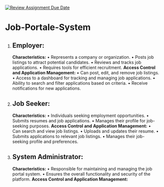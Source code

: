 [![Review Assignment Due Date](https://classroom.github.com/assets/deadline-readme-button-24ddc0f5d75046c5622901739e7c5dd533143b0c8e959d652212380cedb1ea36.svg)](https://classroom.github.com/a/2TfDrVD6)
# Job-Portale-System
1.	## Employer:
	**Characteristics:**
      •	 Represents a company or organization.
      •	 Posts job listings to attract potential candidates.
      • Reviews and tracks job applications.
      • Requires tools for efficient recruitment.
    **Access Control and Application Management:**
      • Can post, edit, and remove job listings.
      • Access to a dashboard for tracking and managing job applications.
      • Ability to search and filter applications based on criteria.
      • Receive notifications for new applications.
2.	## Job Seeker:
    **Characteristics:**
      • Individuals seeking employment opportunities.
      • Submits resumes and job applications.
      • Manages their profile for job-seeking purposes.
      **Access Control and Application Management:**
      • Can search and view job listings.
      • Uploads and updates their resume.
      • Submits applications to relevant job listings.
      • Manages their job-seeking profile and preferences.
3.	## System Administrator:
    **Characteristics:**
      • Responsible for maintaining and managing the job portal system.
      • Ensures the overall functionality and security of the platform.
      **Access Control and Application Management:**
